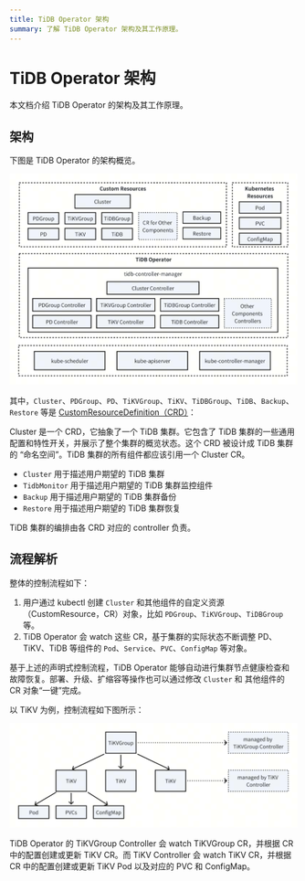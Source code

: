 ```yaml
---
title: TiDB Operator 架构
summary: 了解 TiDB Operator 架构及其工作原理。
---
```


# TiDB Operator 架构

本文档介绍 TiDB Operator 的架构及其工作原理。

## 架构

下图是 TiDB Operator 的架构概览。

![TiDB Operator Architecture](/media/tidb-operator-architecture.png)

其中，`Cluster`、`PDGroup`、`PD`、`TiKVGroup`、`TiKV`、`TiDBGroup`、`TiDB`、`Backup`、`Restore` 等是 [CustomResourceDefinition（CRD）](https://kubernetes.io/zh-cn/docs/concepts/extend-kubernetes/api-extension/custom-resources/)：

Cluster 是一个 CRD，它抽象了一个 TiDB 集群。它包含了 TiDB 集群的一些通用配置和特性开关，并展示了整个集群的概览状态。这个 CRD 被设计成 TiDB 集群的 “命名空间”。TiDB 集群的所有组件都应该引用一个 Cluster CR。

* `Cluster` 用于描述用户期望的 TiDB 集群
* `TidbMonitor` 用于描述用户期望的 TiDB 集群监控组件
* `Backup` 用于描述用户期望的 TiDB 集群备份
* `Restore` 用于描述用户期望的 TiDB 集群恢复

TiDB 集群的编排由各 CRD 对应的 controller 负责。

## 流程解析

整体的控制流程如下：

1. 用户通过 kubectl 创建 `Cluster` 和其他组件的自定义资源（CustomResource，CR）对象，比如 `PDGroup`、`TiKVGroup`、`TiDBGroup` 等。
2. TiDB Operator 会 watch 这些 CR，基于集群的实际状态不断调整 PD、TiKV、TiDB 等组件的 `Pod`、`Service`、`PVC`、`ConfigMap` 等对象。

基于上述的声明式控制流程，TiDB Operator 能够自动进行集群节点健康检查和故障恢复。部署、升级、扩缩容等操作也可以通过修改 `Cluster` 和 其他组件的 CR 对象“一键”完成。

以 TiKV 为例，控制流程如下图所示：

![TiDB Operator Control Flow](/media/tidb-operator-control-flow.png)

TiDB Operator 的 TiKVGroup Controller 会 watch TiKVGroup CR，并根据 CR 中的配置创建或更新 TiKV CR。而 TiKV Controller 会 watch TiKV CR，并根据 CR 中的配置创建或更新 TiKV Pod 以及对应的 PVC 和 ConfigMap。